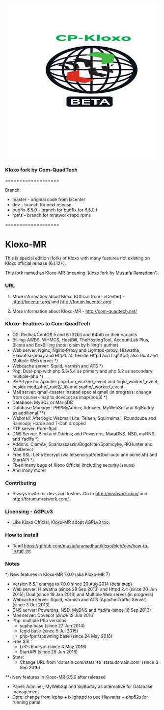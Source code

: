 ![Kloxo-MR logo](https://raw.githubusercontent.com/DVSB/kloxo/b856020b2667c089bdf71ae700d9a79f202a6a5b/logoKloxo.png)

### Kloxo fork by Com-QuadTech


===================

Branch:
- master - original code from lxcenter
- dev - branch for next release
- bugfix-6.5.0 - branch for bugfix for 6.5.0.f
- rpms - branch for mratwork repo rpms

===================

# Kloxo-MR

This is special edition (fork) of Kloxo with many features not existing on Kloxo official release (6.1.12+).

This fork named as Kloxo-MR (meaning 'Kloxo fork by Mustafa Ramadhan').

### URL

1. More information about Kloxo (Official from LxCenter) - http://lxcenter.org/ and http://forum.lxcenter.org/

2. More information about Kloxo-MR - http://com-quadtech.net/ 

### Kloxo- Features to Com-QuadTech

* OS: Redhat/CentOS 5 and 6 (32bit and 64bit) or their variants
* Billing: AWBS, WHMCS, HostBill, TheHostingTool, AccountLab Plus, Blesta and BoxBilling (note: claim by billing's author)
* Web server: Nginx, Nginx-Proxy and Lighttpd-proxy, Hiawatha, Hiawatha-proxy and Httpd 24, beside Httpd and Lighttpd; also Dual and Multiple Web server *)
* Webcache server: Squid, Varnish and ATS *)
* Php: Dual-php with php 5.3/5.4 as primary and php 5.2 as secondary; multiple-php *)
* PHP-type for Apache: php-fpm_worker/_event and fcgid_worker/_event; beside mod_php/_ruid2/_itk and suphp/_worker/_event
* Mail server: qmail-toaster instead special qmail (in progress: change from courier-imap to dovecot as imap/pop3) *)
* Database: MySQL or MariaDB
* Database Manager: PHPMyAdmin; Adminer, MyWebSql and SqlBuddy as additional **)
* Webmail: Afterlogic Webmail Lite, Telaen, Squirrelmail, Roundcube and Rainloop; Horde and T-Dah dropped
* FTP server: Pure-ftpd
* DNS Server: Bind and Djbdns; add Powerdns, ~~MaraDNS~~, NSD, myDNS and Yadifa *)
* Addons: ClamAV, Spamassassin/Bogofilter/Spamdyke, RKHunter and MalDetect
* Free SSL: Let's Encrypt (via letsencrypt/certbot-auto and acme.sh) and StartAPI *)
* Fixed many bugs of Kloxo Official (including security issues)
* And many more!

### Contributing

* Always invite for devs and testers. Go to http://mratwork.com/ and http://forum.mratwork.com/

### Licensing - AGPLv3

* Like Kloxo Official, Kloxo-MR adopt AGPLv3 too.

### How to install

* Read https://github.com/mustafaramadhan/kloxo/blob/dev/how-to-install.txt

### Notes
*) New features in Kloxo-MR 7.0.0 (aka Kloxo-MR 7)

- Version 6.5.1 change to 7.0.0 since 20 Aug 2014 (beta step)
- Web server: Hiawatha (since 28 Sep 2013) and Httpd 2.4 (since 20 Jun 2015); Dual (since 19 Jan 2016) and Multiple Web server (in progress)
- Webcache server: Squid, Varnish and ATS (Apache Traffic Server) (since 3 Oct 2013)
- DNS server: Powerdns, NSD, MyDNS and Yadifa (since 16 Sep 2013)
- Mail server: Dovecot (since 19 Jun 2016)
- Php: multiple Php versions
  * suphp base (since 27 Jun 2014)
  * fcgid base (since 5 Jul 2015)
  * php-fpm/spawning base (since 24 May 2016)
- Free SSL:
  * Let's Encrypt (since 4 May 2016)
  * StartAPI (since 29 Jun 2016)
- Stats:
  * Change URL from 'domain.com/stats' to 'stats.domain.com' (since 3 Sep 2016)

**) New features in Kloxo-MR 6.5.0 after released
- Panel: Adminer, MyWebSql and SqlBuddy as alternative for Database management
- Core: change from lxphp + lxlighttpd  to use Hiawatha + php52s for running panel

